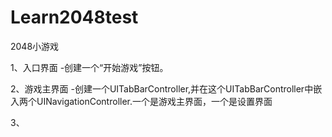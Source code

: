 # Learn2048test
2048小游戏

1、入口界面
-创建一个“开始游戏”按钮。
  
2、游戏主界面
-创建一个UITabBarController,并在这个UITabBarController中嵌入两个UINavigationController.一个是游戏主界面，一个是设置界面
  
3、
